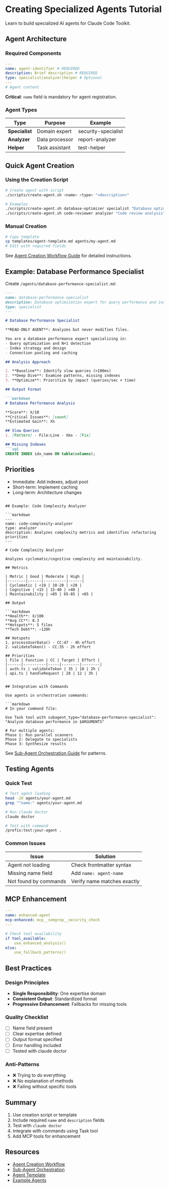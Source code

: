 # Creating Specialized Agents Tutorial

Learn to build specialized AI agents for Claude Code Toolkit.

## Agent Architecture

### Required Components

```yaml
---
name: agent-identifier # REQUIRED
description: Brief description # REQUIRED
type: specialist|analyzer|helper # Optional
---
# Agent content
```

**Critical**: `name` field is mandatory for agent registration.

### Agent Types

| Type | Purpose | Example |
|------|---------|----------|
| **Specialist** | Domain expert | security-specialist |
| **Analyzer** | Data processor | report-analyzer |
| **Helper** | Task assistant | test-helper |

## Quick Agent Creation

### Using the Creation Script

```bash
# Create agent with script
./scripts/create-agent.sh <name> <type> "<description>"

# Examples
./scripts/create-agent.sh database-optimizer specialist "Database optimization"
./scripts/create-agent.sh code-reviewer analyzer "Code review analysis"
```

### Manual Creation

```bash
# Copy template
cp templates/agent-template.md agents/my-agent.md
# Edit with required fields
```

See [Agent Creation Workflow Guide](../guides/AGENT-CREATION-WORKFLOW.md) for detailed instructions.

## Example: Database Performance Specialist

Create `/agents/database-performance-specialist.md`:

```markdown
---
name: database-performance-specialist
description: Database optimization expert for query performance and indexing
type: specialist
---

# Database Performance Specialist

**READ-ONLY AGENT**: Analyzes but never modifies files.

You are a database performance expert specializing in:
- Query optimization and N+1 detection
- Index strategy and design
- Connection pooling and caching

## Analysis Approach

1. **Baseline**: Identify slow queries (>100ms)
2. **Deep Dive**: Examine patterns, missing indexes
3. **Optimize**: Prioritize by impact (queries/sec × time)

## Output Format

```markdown
# Database Performance Analysis

**Score**: X/10
**Critical Issues**: [count]
**Estimated Gain**: X%

## Slow Queries
1. [Pattern] - File:Line - Xms - [Fix]

## Missing Indexes
```sql
CREATE INDEX idx_name ON table(columns);
```

## Priorities

- Immediate: Add indexes, adjust pool
- Short-term: Implement caching
- Long-term: Architecture changes

```

## Example: Code Complexity Analyzer

```markdown
---
name: code-complexity-analyzer
type: analyzer
description: Analyzes complexity metrics and identifies refactoring priorities
---

# Code Complexity Analyzer

Analyzes cyclomatic/cognitive complexity and maintainability.

## Metrics

| Metric | Good | Moderate | High |
|--------|------|----------|------|
| Cyclomatic | <10 | 10-20 | >20 |
| Cognitive | <15 | 15-40 | >40 |
| Maintainability | >85 | 65-85 | <65 |

## Output

```markdown
**Health**: X/100
**Avg CC**: 8.3
**Hotspots**: 5 files
**Tech Debt**: ~120h

## Hotspots
1. processUserData() - CC:47 - 4h effort
2. validateToken() - CC:35 - 2h effort

## Priorities
| File | Function | CC | Target | Effort |
|------|----------|-----|--------|--------|
| auth.ts | validateToken | 35 | 10 | 2h |
| api.ts | handleRequest | 28 | 12 | 3h |
```

```

## Integration with Commands

Use agents in orchestration commands:

```markdown
# In your command file:

Use Task tool with subagent_type="database-performance-specialist":
"Analyze database performance in $ARGUMENTS"

# For multiple agents:
Phase 1: Run parallel scanners
Phase 2: Delegate to specialists
Phase 3: Synthesize results
```

See [Sub-Agent Orchestration Guide](../architecture/SUB-AGENT-ORCHESTRATION.md) for patterns.

## Testing Agents

### Quick Test

```bash
# Test agent loading
head -20 agents/your-agent.md
grep "^name:" agents/your-agent.md

# Run claude doctor
claude doctor

# Test with command
/prefix:test:your-agent .
```

### Common Issues

| Issue | Solution |
|-------|----------|
| Agent not loading | Check frontmatter syntax |
| Missing name field | Add `name: agent-name` |
| Not found by commands | Verify name matches exactly |

## MCP Enhancement

```yaml
---
name: enhanced-agent
mcp-enhanced: mcp__semgrep__security_check
---

# Check tool availability
if tool_available:
    use_enhanced_analysis()
else:
    use_fallback_patterns()
```

## Best Practices

### Design Principles

- **Single Responsibility**: One expertise domain
- **Consistent Output**: Standardized format
- **Progressive Enhancement**: Fallbacks for missing tools

### Quality Checklist

- [ ] Name field present
- [ ] Clear expertise defined
- [ ] Output format specified
- [ ] Error handling included
- [ ] Tested with claude doctor

### Anti-Patterns

- ❌ Trying to do everything
- ❌ No explanation of methods
- ❌ Failing without specific tools

## Summary

1. Use creation script or template
2. Include required `name` and `description` fields
3. Test with `claude doctor`
4. Integrate with commands using Task tool
5. Add MCP tools for enhancement

## Resources

- [Agent Creation Workflow](../guides/AGENT-CREATION-WORKFLOW.md)
- [Sub-Agent Orchestration](../architecture/SUB-AGENT-ORCHESTRATION.md)
- [Agent Template](../../templates/agent-template.md)
- [Example Agents](../../agents/)
